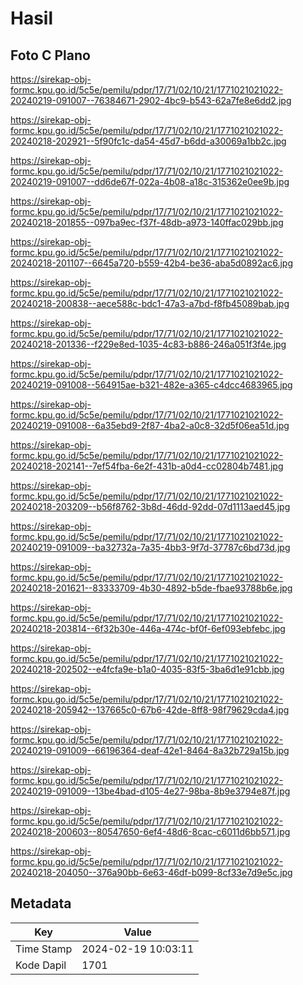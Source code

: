 # Hasil

## Foto C Plano

https://sirekap-obj-formc.kpu.go.id/5c5e/pemilu/pdpr/17/71/02/10/21/1771021021022-20240219-091007--76384671-2902-4bc9-b543-62a7fe8e6dd2.jpg

https://sirekap-obj-formc.kpu.go.id/5c5e/pemilu/pdpr/17/71/02/10/21/1771021021022-20240218-202921--5f90fc1c-da54-45d7-b6dd-a30069a1bb2c.jpg

https://sirekap-obj-formc.kpu.go.id/5c5e/pemilu/pdpr/17/71/02/10/21/1771021021022-20240219-091007--dd6de67f-022a-4b08-a18c-315362e0ee9b.jpg

https://sirekap-obj-formc.kpu.go.id/5c5e/pemilu/pdpr/17/71/02/10/21/1771021021022-20240218-201855--097ba9ec-f37f-48db-a973-140ffac029bb.jpg

https://sirekap-obj-formc.kpu.go.id/5c5e/pemilu/pdpr/17/71/02/10/21/1771021021022-20240218-201107--6645a720-b559-42b4-be36-aba5d0892ac6.jpg

https://sirekap-obj-formc.kpu.go.id/5c5e/pemilu/pdpr/17/71/02/10/21/1771021021022-20240218-200838--aece588c-bdc1-47a3-a7bd-f8fb45089bab.jpg

https://sirekap-obj-formc.kpu.go.id/5c5e/pemilu/pdpr/17/71/02/10/21/1771021021022-20240218-201336--f229e8ed-1035-4c83-b886-246a051f3f4e.jpg

https://sirekap-obj-formc.kpu.go.id/5c5e/pemilu/pdpr/17/71/02/10/21/1771021021022-20240219-091008--564915ae-b321-482e-a365-c4dcc4683965.jpg

https://sirekap-obj-formc.kpu.go.id/5c5e/pemilu/pdpr/17/71/02/10/21/1771021021022-20240219-091008--6a35ebd9-2f87-4ba2-a0c8-32d5f06ea51d.jpg

https://sirekap-obj-formc.kpu.go.id/5c5e/pemilu/pdpr/17/71/02/10/21/1771021021022-20240218-202141--7ef54fba-6e2f-431b-a0d4-cc02804b7481.jpg

https://sirekap-obj-formc.kpu.go.id/5c5e/pemilu/pdpr/17/71/02/10/21/1771021021022-20240218-203209--b56f8762-3b8d-46dd-92dd-07d1113aed45.jpg

https://sirekap-obj-formc.kpu.go.id/5c5e/pemilu/pdpr/17/71/02/10/21/1771021021022-20240219-091009--ba32732a-7a35-4bb3-9f7d-37787c6bd73d.jpg

https://sirekap-obj-formc.kpu.go.id/5c5e/pemilu/pdpr/17/71/02/10/21/1771021021022-20240218-201621--83333709-4b30-4892-b5de-fbae93788b6e.jpg

https://sirekap-obj-formc.kpu.go.id/5c5e/pemilu/pdpr/17/71/02/10/21/1771021021022-20240218-203814--6f32b30e-446a-474c-bf0f-6ef093ebfebc.jpg

https://sirekap-obj-formc.kpu.go.id/5c5e/pemilu/pdpr/17/71/02/10/21/1771021021022-20240218-202502--e4fcfa9e-b1a0-4035-83f5-3ba6d1e91cbb.jpg

https://sirekap-obj-formc.kpu.go.id/5c5e/pemilu/pdpr/17/71/02/10/21/1771021021022-20240218-205942--137665c0-67b6-42de-8ff8-98f79629cda4.jpg

https://sirekap-obj-formc.kpu.go.id/5c5e/pemilu/pdpr/17/71/02/10/21/1771021021022-20240219-091009--66196364-deaf-42e1-8464-8a32b729a15b.jpg

https://sirekap-obj-formc.kpu.go.id/5c5e/pemilu/pdpr/17/71/02/10/21/1771021021022-20240219-091009--13be4bad-d105-4e27-98ba-8b9e3794e87f.jpg

https://sirekap-obj-formc.kpu.go.id/5c5e/pemilu/pdpr/17/71/02/10/21/1771021021022-20240218-200603--80547650-6ef4-48d6-8cac-c6011d6bb571.jpg

https://sirekap-obj-formc.kpu.go.id/5c5e/pemilu/pdpr/17/71/02/10/21/1771021021022-20240218-204050--376a90bb-6e63-46df-b099-8cf33e7d9e5c.jpg


## Metadata

| Key        | Value               |
| ---------- | ------------------- |
| Time Stamp | 2024-02-19 10:03:11 |
| Kode Dapil | 1701                |




